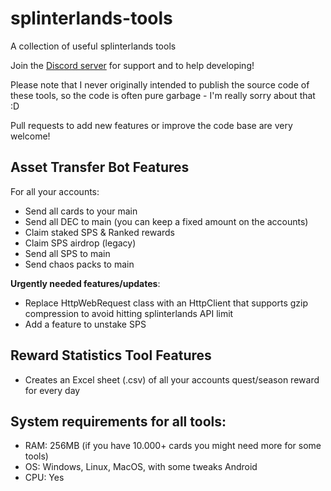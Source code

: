 # splinterlands-tools
A collection of useful splinterlands tools

Join the [Discord server](https://discord.gg/hwSr7KNGs9) for support and to help developing!

Please note that I never originally intended to publish the source code of these tools, so the code is often pure garbage - I'm really sorry about that :D

Pull requests to add new features or improve the code base are very welcome!

## Asset Transfer Bot Features
For all your accounts:
 - Send all cards to your main
 - Send all DEC to main (you can keep a fixed amount on the accounts)
 - Claim staked SPS & Ranked rewards
 - Claim SPS airdrop (legacy)
 - Send all SPS to main
 - Send chaos packs to main

**Urgently needed features/updates**:
- Replace HttpWebRequest class with an HttpClient that supports gzip compression to avoid hitting splinterlands API limit
- Add a feature to unstake SPS

## Reward Statistics Tool Features
-  Creates an Excel sheet (.csv) of all your accounts quest/season reward for every day

## System requirements for all tools:
- RAM: 256MB (if you have 10.000+ cards you might need more for some tools)
- OS: Windows, Linux, MacOS, with some tweaks Android
- CPU: Yes
